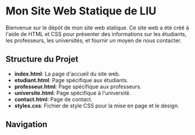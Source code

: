 # Mon Site Web Statique de LIU
Bienvenue sur le dépôt de mon site web statique. Ce site web a été créé à l'aide de HTML et CSS pour présenter des informations sur les étudiants, les professeurs, les universités, et fournir un moyen de nous contacter.
## Structure du Projet
- **index.html**: La page d'accueil du site web.
- **etudiant.html**: Page spécifique aux étudiants.
- **professeur.html**: Page spécifique aux professeurs.
- **universite.html**: Page spécifique à l'université.
- **contact.html**: Page de contact.
- **styles.css**: Fichier de style CSS pour la mise en page et le design.
## Navigation
